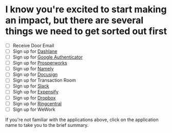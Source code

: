 # I know you're excited to start making an impact, but there are several things we need to get sorted out first

* [ ] Receive Door Email
* [ ] Sign up for [Dashlane](/first-day/dashlane.md)
* [ ] Sign up for [Google Authenticator](/first-day/google-authenticator.md)
* [ ] Sign up for [Prosperworks](/first-day/prosperworks.md)
* [ ] Sign up for [Namely](/first-day/namely.md)
* [ ] Sign up for [Docusign](/first-day/docusign.md)
* [ ] Sign up for Transaction Room
* [ ] Sign up for [Slack](/first-day/slack.md)
* [ ] Sigh up for [Expensify](/first-day/expensify.md)
* [ ] Sign up for [Dropbox](/first-day/dropbox.md)
* [ ] Sign up for [Ringcentral](/first-day/ringcentral.md)
* [ ] Sign up for WeWork

If you're not familiar with the applications above, click on the application name to take you to the brief summary.

